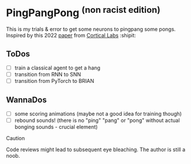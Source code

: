 # PingPangPong <sup>(non racist edition)</sup>
This is my trials & error to get some neurons to pingpang some pongs.
Inspired by this 2022 [paper](https://www.cell.com/neuron/fulltext/S0896-6273(22)00806-6?_returnURL=https%3A%2F%2Flinkinghub.elsevier.com%2Fretrieve%2Fpii%2FS0896627322008066%3Fshowall%3Dtrue) from [Cortical Labs](https://corticallabs.com/) :shipit:

## ToDos
- [ ] train a classical agent to get a hang
- [ ] transition from RNN to SNN
- [ ] transition from PyTorch to BRIAN 

## WannaDos
- [ ] some scoring animations (maybe not a good idea for training though)
- [ ] rebound sounds! (there is no "ping" "pang" or "pong" without actual bonging sounds - crucial element)

> [!CAUTION]
> Code reviews might lead to subsequent eye bleaching. The author is still a noob.

